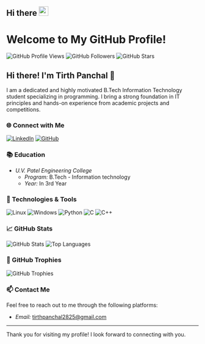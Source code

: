 ## Hi there <img src="https://media.giphy.com/media/hvRJCLFzcasrR4ia7z/giphy.gif" width="25">

# Welcome to My GitHub Profile!

![GitHub Profile Views](https://komarev.com/ghpvc/?username=Tirth-2005&style=flat-square)
![GitHub Followers](https://img.shields.io/github/followers/Tirth-2005?label=Followers&style=social)
![GitHub Stars](https://img.shields.io/github/stars/Tirth-2005?affiliations=OWNER&style=social)

## Hi there! I'm Tirth Panchal 👋

I am a dedicated and highly motivated B.Tech Information Technology student specializing in programming. I bring a strong foundation in IT principles and hands-on experience from academic projects and competitions.

### 🌐 Connect with Me

[![LinkedIn](https://img.shields.io/badge/LinkedIn-0077B5?style=for-the-badge&logo=linkedin&logoColor=white)](https://www.linkedin.com/in/tspanchal/)
[![GitHub](https://img.shields.io/badge/GitHub-181717?style=for-the-badge&logo=github&logoColor=white)](https://github.com/Tirth-2005)


### 📚 Education

- *U.V. Patel Engineering College*
  - *Program:* B.Tech - Information technology
  - *Year:* In 3rd Year

<!--
### 🏆 Certifications

- *Data Visualization Using Tableau*
-->

<!--
**Tirth-2005/Tirth-2005** is a ✨ _special_ ✨ repository because its `README.md` (this file) appears on your GitHub profile.

Here are some ideas to get you started:

- 🔭 I’m currently working on ...
- 🌱 I’m currently learning ...
- 👯 I’m looking to collaborate on ...
- 🤔 I’m looking for help with ...
- 💬 Ask me about ...
- 📫 How to reach me: ...
- 😄 Pronouns: ...
- ⚡ Fun fact: ...
-->

### 🔧 Technologies & Tools

![Linux](https://img.shields.io/badge/Linux-FCC624?style=for-the-badge&logo=linux&logoColor=black)
![Windows](https://img.shields.io/badge/Windows-0078D6?style=for-the-badge&logo=windows&logoColor=white)
![Python](https://img.shields.io/badge/Python-3776AB?style=for-the-badge&logo=python&logoColor=white)
![C](https://img.shields.io/badge/C-A8B9CC?style=for-the-badge&logo=c&logoColor=white)
![C++](https://img.shields.io/badge/C++-00599C?style=for-the-badge&logo=cplusplus&logoColor=white)

### 📈 GitHub Stats

![GitHub Stats](https://github-readme-stats.vercel.app/api?username=Tirth-2005&show_icons=true&theme=radical)
![Top Languages](https://github-readme-stats.vercel.app/api/top-langs/?username=Tirth-2005&layout=compact&theme=radical)

### 🏅 GitHub Trophies

![GitHub Trophies](https://github-profile-trophy.vercel.app/?username=Tirth-2005&theme=radical)

### 📫 Contact Me

Feel free to reach out to me through the following platforms:

- *Email:* [tirthpanchal2825@gmail.com](mailto:tirthpanchal2825@gmail.com)

---

Thank you for visiting my profile! I look forward to connecting with you.
